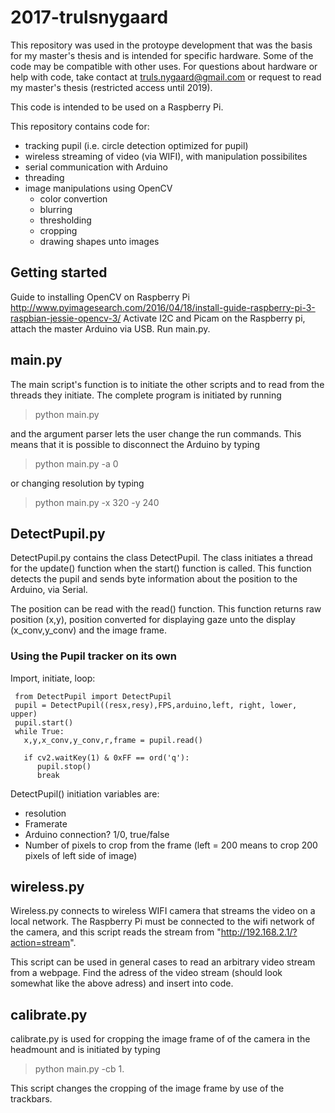 # 2017-trulsnygaard

This repository was used in the protoype development that was the basis for my master's thesis and is intended for specific hardware.
Some of the code may be compatible with other uses. For questions about hardware or help with code, take contact at truls.nygaard@gmail.com or request to read my master's thesis (restricted access until 2019).

This code is intended to be used on a Raspberry Pi.

This repository contains code for:
* tracking pupil (i.e. circle detection optimized for pupil)
* wireless streaming of video (via WIFI), with manipulation possibilites
* serial communication with Arduino
* threading
* image manipulations using OpenCV
  * color convertion
  * blurring
  * thresholding
  * cropping
  * drawing shapes unto images

## Getting started

Guide to installing OpenCV on Raspberry Pi http://www.pyimagesearch.com/2016/04/18/install-guide-raspberry-pi-3-raspbian-jessie-opencv-3/
Activate I2C and Picam on the Raspberry pi, attach the master Arduino via USB. 
Run main.py.

## main.py

The main script's function is to initiate the other scripts and to read from the threads they initiate.
The complete program is initiated by running 
> python main.py

and the argument parser lets the user change the run commands. This means that it is possible to disconnect the Arduino by typing
> python main.py -a 0

or changing resolution by typing
> python main.py -x 320 -y 240

## DetectPupil.py

DetectPupil.py contains the class DetectPupil. The class initiates a thread for the update() function when the start() function is called. 
This function detects the pupil and sends byte information about the position to the Arduino, via Serial.

The position can be read with the read() function. This function returns raw position (x,y), position converted for displaying gaze unto the display (x_conv,y_conv) and the image frame.

### Using the Pupil tracker on its own

Import, initiate, loop:

```
 from DetectPupil import DetectPupil
 pupil = DetectPupil((resx,resy),FPS,arduino,left, right, lower, upper)
 pupil.start()
 while True:
   x,y,x_conv,y_conv,r,frame = pupil.read()   

   if cv2.waitKey(1) & 0xFF == ord('q'):
      pupil.stop()
      break
```
DetectPupil() initiation variables are:
* resolution
* Framerate
* Arduino connection? 1/0, true/false
* Number of pixels to crop from the frame (left = 200 means to crop 200 pixels of left side of image)

## wireless.py

Wireless.py connects to wireless WIFI camera that streams the video on a local network. The Raspberry Pi must be connected to the wifi network of the camera, and this script reads the stream from "http://192.168.2.1/?action=stream".

This script can be used in general cases to read an arbitrary video stream from a webpage. Find the adress of the video stream (should look somewhat like the above adress) and insert into code.

## calibrate.py

calibrate.py is used for cropping the image frame of of the camera in the headmount and is initiated by typing 
>python main.py -cb 1.

This script changes the cropping of the image frame by use of the trackbars.
